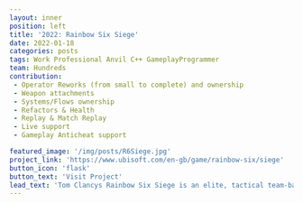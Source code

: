 ```yaml
---
layout: inner
position: left
title: '2022: Rainbow Six Siege'
date: 2022-01-18
categories: posts
tags: Work Professional Anvil C++ GameplayProgrammer
team: Hundreds
contribution: 
 - Operator Reworks (from small to complete) and ownership
 - Weapon attachments
 - Systems/Flows ownership
 - Refactors & Health
 - Replay & Match Replay
 - Live support
 - Gameplay Anticheat support

featured_image: '/img/posts/R6Siege.jpg'
project_link: 'https://www.ubisoft.com/en-gb/game/rainbow-six/siege'
button_icon: 'flask'
button_text: 'Visit Project'
lead_text: 'Tom Clancys Rainbow Six Siege is an elite, tactical team-based shooter where superior planning and execution triumph'
---
```

